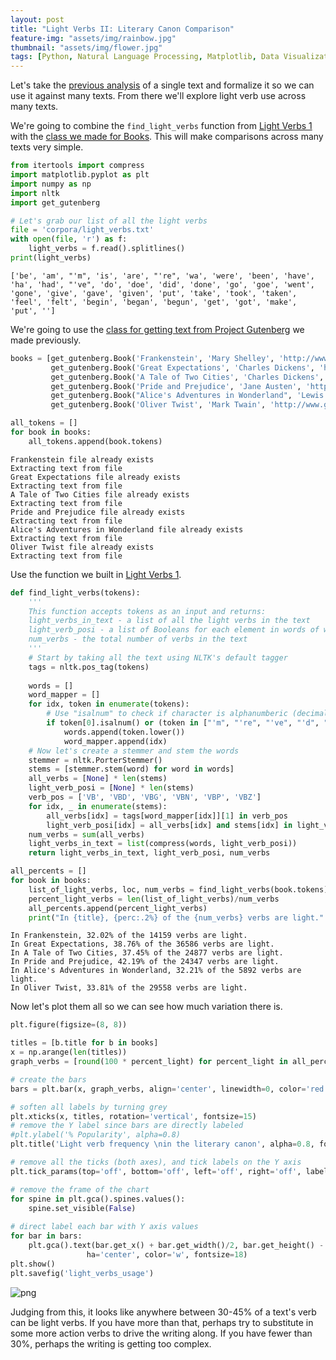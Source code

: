 ```yaml
---
layout: post
title: "Light Verbs II: Literary Canon Comparison"
feature-img: "assets/img/rainbow.jpg"
thumbnail: "assets/img/flower.jpg"
tags: [Python, Natural Language Processing, Matplotlib, Data Visualization]
---
```


Let's take the [previous analysis](https://jss367.github.io/light-verbs-i-how-common-are-they.html) of a single text and formalize it so we can use it against many texts. From there we'll explore light verb use across many texts.


We're going to combine the `find_light_verbs` function from [Light Verbs 1](https://jss367.github.io/light-verbs-i-how-common-are-they.html) with the [class we made for Books](https://jss367.github.io/class-for-gathering-text.html). This will make comparisons across many texts very simple.


```python
from itertools import compress
import matplotlib.pyplot as plt
import numpy as np
import nltk
import get_gutenberg
```


```python
# Let's grab our list of all the light verbs
file = 'corpora/light_verbs.txt'
with open(file, 'r') as f:
    light_verbs = f.read().splitlines()
print(light_verbs)
```

    ['be', 'am', "'m", 'is', 'are', "'re", 'wa', 'were', 'been', 'have', 'ha', 'had', "'ve", 'do', 'doe', 'did', 'done', 'go', 'goe', 'went', 'gone', 'give', 'gave', 'given', 'put', 'take', 'took', 'taken', 'feel', 'felt', 'begin', 'began', 'begun', 'get', 'got', 'make', 'put', '']
    

We're going to use the [class for getting text from Project Gutenberg](https://jss367.github.io/class-for-gathering-text.html) we made previously.


```python
books = [get_gutenberg.Book('Frankenstein', 'Mary Shelley', 'http://www.gutenberg.org/cache/epub/84/pg84.txt'),
         get_gutenberg.Book('Great Expectations', 'Charles Dickens', 'http://www.gutenberg.org/files/1400/1400-0.txt'),
         get_gutenberg.Book('A Tale of Two Cities', 'Charles Dickens', 'https://www.gutenberg.org/files/98/98-0.txt'),
         get_gutenberg.Book('Pride and Prejudice', 'Jane Austen', 'https://www.gutenberg.org/files/1342/1342-0.txt'),
         get_gutenberg.Book("Alice's Adventures in Wonderland", 'Lewis Carroll', 'https://www.gutenberg.org/files/11/11-0.txt'),
         get_gutenberg.Book('Oliver Twist', 'Mark Twain', 'http://www.gutenberg.org/cache/epub/730/pg730.txt')]
```


```python
all_tokens = []
for book in books:
    all_tokens.append(book.tokens)
```

    Frankenstein file already exists
    Extracting text from file
    Great Expectations file already exists
    Extracting text from file
    A Tale of Two Cities file already exists
    Extracting text from file
    Pride and Prejudice file already exists
    Extracting text from file
    Alice's Adventures in Wonderland file already exists
    Extracting text from file
    Oliver Twist file already exists
    Extracting text from file
    

Use the function we built in [Light Verbs 1](https://jss367.github.io/Light-verbs-1.html).


```python
def find_light_verbs(tokens):
    '''
    This function accepts tokens as an input and returns:
    light_verbs_in_text - a list of all the light verbs in the text
    light_verb_posi - a list of Booleans for each element in words of whether it is a light verb or not
    num_verbs - the total number of verbs in the text
    '''
    # Start by taking all the text using NLTK's default tagger
    tags = nltk.pos_tag(tokens)
    
    words = []
    word_mapper = []
    for idx, token in enumerate(tokens):
        # Use "isalnum" to check if character is alphanumberic (decimal or letter, aka not punctuation)
        if token[0].isalnum() or (token in ["'m", "'re", "'ve", "'d", "'ll"]):
            words.append(token.lower())
            word_mapper.append(idx)
    # Now let's create a stemmer and stem the words
    stemmer = nltk.PorterStemmer()
    stems = [stemmer.stem(word) for word in words]
    all_verbs = [None] * len(stems)
    light_verb_posi = [None] * len(stems)
    verb_pos = ['VB', 'VBD', 'VBG', 'VBN', 'VBP', 'VBZ']
    for idx, _ in enumerate(stems):
        all_verbs[idx] = tags[word_mapper[idx]][1] in verb_pos
        light_verb_posi[idx] = all_verbs[idx] and stems[idx] in light_verbs
    num_verbs = sum(all_verbs)
    light_verbs_in_text = list(compress(words, light_verb_posi))
    return light_verbs_in_text, light_verb_posi, num_verbs
```


```python
all_percents = []
for book in books:
    list_of_light_verbs, loc, num_verbs = find_light_verbs(book.tokens)
    percent_light_verbs = len(list_of_light_verbs)/num_verbs
    all_percents.append(percent_light_verbs)
    print("In {title}, {perc:.2%} of the {num_verbs} verbs are light.".format(title=book.title, perc=percent_light_verbs, num_verbs=num_verbs))
```

    In Frankenstein, 32.02% of the 14159 verbs are light.
    In Great Expectations, 38.76% of the 36586 verbs are light.
    In A Tale of Two Cities, 37.45% of the 24877 verbs are light.
    In Pride and Prejudice, 42.19% of the 24347 verbs are light.
    In Alice's Adventures in Wonderland, 32.21% of the 5892 verbs are light.
    In Oliver Twist, 33.81% of the 29558 verbs are light.
    

Now let's plot them all so we can see how much variation there is.


```python
plt.figure(figsize=(8, 8))

titles = [b.title for b in books]
x = np.arange(len(titles))
graph_verbs = [round(100 * percent_light) for percent_light in all_percents]

# create the bars
bars = plt.bar(x, graph_verbs, align='center', linewidth=0, color='red')

# soften all labels by turning grey
plt.xticks(x, titles, rotation='vertical', fontsize=15)
# remove the Y label since bars are directly labeled
#plt.ylabel('% Popularity', alpha=0.8)
plt.title('Light verb frequency \nin the literary canon', alpha=0.8, fontsize=18)

# remove all the ticks (both axes), and tick labels on the Y axis
plt.tick_params(top='off', bottom='off', left='off', right='off', labelleft='off', labelbottom='on')

# remove the frame of the chart
for spine in plt.gca().spines.values():
    spine.set_visible(False)
    
# direct label each bar with Y axis values
for bar in bars:
    plt.gca().text(bar.get_x() + bar.get_width()/2, bar.get_height() - 5, str(int(bar.get_height())) + '%', 
                 ha='center', color='w', fontsize=18)
plt.show()
plt.savefig('light_verbs_usage')
```



![png]({{site.baseurl}}/assets/img/2017-08-06-Light-verbs-2_files/2017-08-06-Light-verbs-2_11_1.png)




Judging from this, it looks like anywhere between 30-45% of a text's verb can be light verbs. If you have more than that, perhaps try to substitute in some more action verbs to drive the writing along. If you have fewer than 30%, perhaps the writing is getting too complex.
